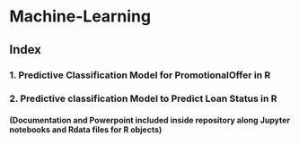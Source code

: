 # Machine-Learning

## Index
### 1. Predictive Classification Model for PromotionalOffer in R

### 2. Predictive classification Model to Predict Loan Status in R
#### (Documentation and Powerpoint included inside repository along Jupyter notebooks and Rdata files for R objects)  
